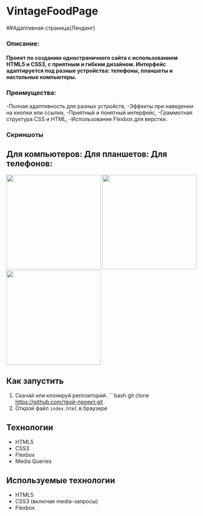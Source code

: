 # VintageFoodPage

##Адаптивная страница(Лендинг)

### Описание:

#### Проект по созданию одностраничного сайта с использованием **HTML5** и **CSS3**, с приятным и гибким дизайном. Интерфейс адаптируется под разные устройства: телефоны, планшеты и настольные компьютеры.

### Преимущества:

  -Полная адаптивность для разных устройств,
  -Эффекты при наведении на кнопки или ссылки,
  -Приятный и понятный интерфейс,
  -Граммотная структура CSS и HTML,
  -Использование Flexbox для верстки.

  

### Скриншоты

<p align="center">
  <h2>Для компьютеров:                     Для планшетов:                       Для телефонов:</h2>
   <img src="Vintage_Food/images/Computers.png" width="250"/>
  <img src="Vintage_Food/images/tablets.png" width="250"/>
  <img src="Vintage_Food/images/phones.png" width="250"/>
</p>


## Как запустить

1. Скачай или клонируй репозиторий
 .```bash
   git clone https://github.com/твой-проект.git
2. Открой файл `index.html` в браузере

##  Технологии

- HTML5
- CSS3
- Flexbox
- Media Queries

## Используемые технологии

- HTML5
- CSS3 (включая media-запросы)
- Flexbox
